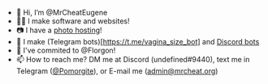 - 👋 Hi, I’m @MrCheatEugene
- 👩‍💻 I make software and websites!
- 📷 I have a [photo hosting](https://dupix.art)!
- 🤖 I make (Telegram bots)[https://t.me/vagina_size_bot] and [Discord bots]([https://](https://discord.com/oauth2/authorize?client_id=747114461361471589&permissions=8&scope=bot%20applications.commands))
- 🤝 I've commited to @Florgon!
- 📫 How to reach me? DM me at Discord (undefined#9440), text me in Telegram ([@Pomorgite](https://t.me/Pomorgite)), or E-mail me ([admin@mrcheat.org](mailto:admin@mrcheat.org))
